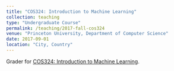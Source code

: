 ```yaml
---
title: "COS324: Introduction to Machine Learning"
collection: teaching
type: "Undergraduate Course"
permalink: /teaching/2017-fall-cos324
venue: "Princeton University, Department of Computer Science"
date: 2017-09-01
location: "City, Country"
---
```


Grader for [COS324: Introduction to Machine Learning](https://www.cs.princeton.edu/courses/archive/fall17/cos324/).

